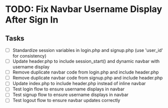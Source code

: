 # TODO: Fix Navbar Username Display After Sign In

## Tasks
- [ ] Standardize session variables in login.php and signup.php (use 'user_id' for consistency)
- [ ] Update header.php to include session_start() and dynamic navbar with username display
- [ ] Remove duplicate navbar code from login.php and include header.php
- [ ] Remove duplicate navbar code from signup.php and include header.php
- [ ] Update index.php to include header.php instead of inline navbar
- [ ] Test login flow to ensure username displays in navbar
- [ ] Test signup flow to ensure username displays in navbar
- [ ] Test logout flow to ensure navbar updates correctly

